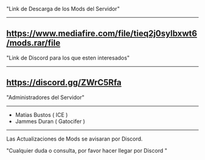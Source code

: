 "Link de Descarga de los Mods del Servidor"

-----------------------------------------------------------------------
https://www.mediafire.com/file/tieq2j0sylbxwt6/mods.rar/file
-----------------------------------------------------------------------

"Link de Discord para los que esten interesados"

-----------------------------------------------------------------------
https://discord.gg/ZWrC5Rfa
-----------------------------------------------------------------------

"Administradores del Servidor"

-----------------------------------------------------------------------
- Matias Bustos ( ICE )
- Jammes Duran ( Gatocifer )
-----------------------------------------------------------------------

Las Actualizaciones de Mods se avisaran por Discord.

"Cualquier duda o consulta, por favor hacer llegar por Discord "
